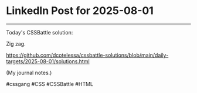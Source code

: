 # LinkedIn Post for 2025-08-01

---

Today's CSSBattle solution:

Zig zag.

https://github.com/dcotelessa/cssbattle-solutions/blob/main/daily-targets/2025-08-01/solutions.html

(My journal notes.)

#cssgang #CSS #CSSBattle #HTML
